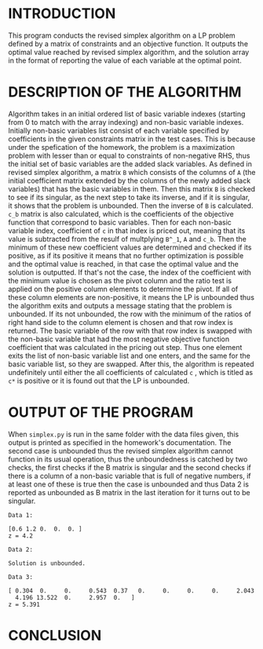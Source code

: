 # INTRODUCTION

This program conducts the revised simplex algorithm on a LP problem defined by a matrix of constraints and an objective function. It outputs the optimal value reached by revised simplex algorithm, and the solution array in the format of reporting the value of each variable at the optimal point.  

# DESCRIPTION OF THE ALGORITHM

Algorithm takes in an initial ordered list of basic variable indexes (starting from 0 to match with the array indexing) and non-basic variable indexes. Initially non-basic variables list consist of each variable specified by coefficients in the given constraints matrix in the test cases. This is because under the spefication of the homework, the problem is a maximization problem with lesser than or equal to constraints of non-negative RHS, thus the initial set of basic variables are the added slack variables. As defined in revised simplex algorithm, a matrix `B` which consists of the columns of `A` (the initial coefficient matrix extended by the columns of the newly added slack variables) that has the basic variables in them. Then this matrix `B` is checked to see if its singular, as the next step to take its inverse, and if it is singular, it shows that the problem is unbounded. Then the inverse of `B` is calculated. `c_b` matrix is also calculated, which is the coefficients of the objective function that correspond to basic variables. Then for each non-basic variable index, coefficient of `c` in that index is priced out, meaning that its value is subtracted from the resulf of multplying `B^_1`, `A` and `c_b`. Then the minimum of these new coefficient values are determined and checked if its positive, as if its positive it means that no further optimization is possible and the optimal value is reached, in that case the optimal value and the solution is outputted. If that's not the case, the index of the coefficient with the minimum value is chosen as the pivot column and the ratio test is applied on the positive column elements to determine the pivot. If all of these column elements are non-positive, it means the LP is unbounded thus the algorithm exits and outputs a message stating that the problem is unbounded. If its not unbounded, the row with the minimum of the ratios of right hand side to the column element is chosen and that row index is returned. The basic variable of the row with that row index is swapped with the non-basic variable that had the most negative objective function coefficient that was calculated in the pricing out step. Thus one element exits the list of non-basic variable list and one enters, and the same for the basic variable list, so they are swapped. After this, the algorithm is repeated undefinitely until either the all coefficients of calculated `c` , which is titled as `c*` is positive or it is found out that the LP is unbounded. 

# OUTPUT OF THE PROGRAM
When `simplex.py` is run in the same folder with the data files given, this output is printed as specified in the homework's documentation. The second case is unbounded thus the revised simplex algorithm cannot function in its usual operation, thus the unboundedness is catched by two checks, the first checks if the B matrix is singular and the second checks if there is a column of a non-basic variable that is full of negative numbers, if at least one of these is true then the case is unbounded and thus Data 2 is reported as unbounded as B matrix in the last iteration for it turns out to be singular. 

```
Data 1:

[0.6 1.2 0.  0.  0. ]
z = 4.2

Data 2:

Solution is unbounded.

Data 3:

[ 0.304  0.     0.     0.543  0.37   0.     0.     0.     0.     2.043
  4.196 13.522  0.     2.957  0.   ]
z = 5.391
```

# CONCLUSION


